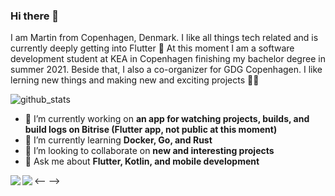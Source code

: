 ### Hi there 👋

I am Martin from Copenhagen, Denmark. I like all things tech related and is currently deeply getting into Flutter 💙
At this moment I am a software development student at KEA in Copenhagen finishing my bachelor degree in summer 2021. Beside that, I also a co-organizer for GDG Copenhagen. I like lerning new things and making new and exciting projects 👨‍💻

![github_stats](https://github-readme-stats.vercel.app/api?username=martinloesethjensen&show_icons=true&theme=dark)

- 🔭 I’m currently working on **an app for watching projects, builds, and build logs on Bitrise (Flutter app, not public at this moment)**
- 🌱 I’m currently learning **Docker, Go, and Rust**
- 👯 I’m looking to collaborate on **new and interesting projects**
- 💬 Ask me about **Flutter, Kotlin, and mobile development** 

<--
<a href="https://github.com/anuraghazra/github-readme-stats">
  <img align="left" src="https://github-readme-stats.vercel.app/api/pin/?username=martinloesethjensen&repo=flt_snake_game&show_icons=true&theme=dark" />
</a>
<a href="https://github.com/anuraghazra/convoychat">
  <img align="left" src="https://github-readme-stats.vercel.app/api/pin/?username=martinloesethjensen&repo=bitrise_migrator&show_icons=true&theme=dark" />
</a>
-->

<!--
- 🤔 I’m looking for help with ...
- 📫 How to reach me: ...
- 😄 Pronouns: ...
- ⚡ Fun fact: ...
-->

